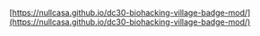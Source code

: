 [https://nullcasa.github.io/dc30-biohacking-village-badge-mod/](https://nullcasa.github.io/dc30-biohacking-village-badge-mod/)

